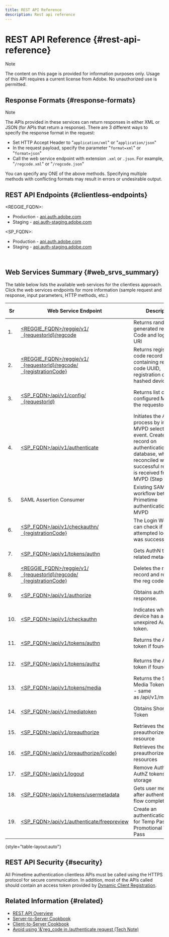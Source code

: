```yaml
---
title: REST API Reference
description: Rest api reference
---
```


# REST API Reference {#rest-api-reference}

>[!NOTE]
>
>The content on this page is provided for information purposes only. Usage of this API requires a current license from Adobe. No unauthorized use is permitted.

## Response Formats {#response-formats}


>[!NOTE] 
>
> The APIs provided in these services can return responses in either XML or JSON (for APIs that return a response). There are 3 different ways to specify the response format in the request: 
>* Set HTTP Accept Header to "<code>application/xml</code>" or "<code>application/json</code>"
>* In the request payload, specify the parameter "<code>format=xml</code>" or "<code>format=json</code>"</li>
>* Call the web service endpoint with extension <code>.xml</code> or <code>.json</code>. For example, "<code>/regcode.xml</code>" or "<code>/regcode.json</code>"
>
>You can specify any ONE of the above methods. Specifying multiple methods with conflicting formats may result in errors or undesirable output.

## REST API Endpoints {#clientless-endpoints}

<REGGIE_FQDN>:

* Production - [api.auth.adobe.com](http://api.auth.adobe.com/)
* Staging - [api.auth-staging.adobe.com](http://api.auth-staging.adobe.com/)

<SP_FQDN>:

* Production - [api.auth.adobe.com](http://api.auth.adobe.com/)
* Staging - [api.auth-staging.adobe.com](http://api.auth-staging.adobe.com/)

</br>


## Web Services Summary {#web_srvs_summary}

The table below lists the available web services for the clientless approach. Click the web services endpoints for more information (sample request and response, input parameters, HTTP methods, etc.)

  
| Sr  | Web Service Endpoint | Description | [Diag.  </br>Ref](http://tve.helpdocsonline.com/api-reference-v2-test#illustration). | Hosted At | Called By |
| --- | --- | --- | --- | --- | --- |
| 1.  | [<REGGIE_FQDN>/reggie/v1/  </br>  {requestorId}/regcode](http://tve.helpdocsonline.com/registration-code-request) | Returns randomly generated registration Code and login Page URI | 2   | Adobe  </br>Reg Code Service | Smart Device |
| 2.  | [<REGGIE_FQDN>/reggie/v1/  </br>  {requestorId}/regcode/  </br>  {registrationCode}](http://tve.helpdocsonline.com/return-registration-record) | Returns registration code record containing registration code UUID, registration code, and hashed device ID | 8   | Adobe  </br>Reg Code Service | Primetime authentication |
| 3.  | [<SP_FQDN>/api/v1/config/  </br>  {requestorId}](http://tve.helpdocsonline.com/provide-mvpd-list) | Returns list of configured MVPDs for the requestor | 5   | Adobe  </br>Primetime  </br>authentication  </br>Service | Login  </br>Web  </br>App |
| 4.  | [<SP_FQDN>/api/v1/authenticate](http://tve.helpdocsonline.com/initiate-authentication) | Initiates the AuthN process by informing MVPD selection event. Creates a record on authentication database, which is reconciled when a successful response is received from MVPD (Step 13) | 7   | Adobe  </br>Primetime  </br>authentication  </br>Service | Login  </br>Web  </br>App |
| 5.  | SAML Assertion Consumer | Existing SAML workflow between Primetime authentication and MVPD | 13  | Primetime  </br>authentication  </br>Service | Primetime authentication |
| 6.  | [<SP_FQDN>/api/v1/checkauthn/  </br>  {registrationCode}](http://tve.helpdocsonline.com/check-authentication-flow-by-second-screen-web-app) | The Login Web App can check if the attempted login flow was successful |     | Primetime  </br>authentication   </br>Service | Login   </br>Web   </br>App |
| 7.  | [<SP_FQDN>/api/v1/tokens/authn](http://tve.helpdocsonline.com/rest-api-retrieve-authentication-token) | Gets AuthN token related metadata | 15  | Primetime  </br>authentication  </br>Service | Smart Device |
| 8.  | [<REGGIE_FQDN>/reggie/v1/  </br>  {requestorId}/regcode/  </br>  {registrationCode}](http://tve.helpdocsonline.com/delete-registration-record) | Deletes the reg code record and releases the reg code for reuse | 16  | Adobe  </br>Reg Code Service | Primetime authentication |
| 9.  | [<SP_FQDN>/api/v1/authorize](http://tve.helpdocsonline.com/initiate-authorization) | Obtains authorization response. | 17  | Primetime  </br>authentication  </br>Service | Smart Device |
| 10. | [<SP_FQDN>/api/v1/checkauthn](http://tve.helpdocsonline.com/check-authentication-token) | Indicates whether the device has an unexpired AuthN token. |     | Primetime  </br>authentication  </br>Service | Smart Device |
| 11. | [<SP_FQDN>/api/v1/tokens/authn](http://tve.helpdocsonline.com/rest-api-retrieve-authentication-token) | Returns the AuthN token if found. |     | Primetime  </br>authentication  </br>Service | Smart Device |
| 12. | [<SP_FQDN>/api/v1/tokens/authz](http://tve.helpdocsonline.com/retrieve-authorization-token) | Returns the AuthZ token if found. |     | Primetime  </br>authentication  </br>Service | Smart Device |
| 13. | [<SP_FQDN>/api/v1/tokens/media](http://tve.helpdocsonline.com/obtain-short-media-token) | Returns the Short Media Token if found - same as /api/v1/mediatoken |     | Primetime  </br>authentication  </br>Service | Smart Device |
| 14. | [<SP_FQDN>/api/v1/mediatoken](http://tve.helpdocsonline.com/obtain-short-media-token) | Obtains Short Media Token |     | Primetime  </br>authentication  </br>Service | Smart Device |
| 15. | [<SP_FQDN>/api/v1/preauthorize](http://tve.helpdocsonline.com/retrieve-list-of-preauthorized-resources) | Retrieves the list of preauthorized resource |     | Primetime  </br>authentication  </br>Service | Smart Device |
| 16. | [<SP_FQDN>/api/v1/preauthorize/{code}](http://tve.helpdocsonline.com/retrieve-list-of-preauthorized-resources-by-way-of-web-app) | Retrieves the list of preauthorized resources |     | Primetime  </br>authentication  </br>Service | Login Web App |
| 17. | [<SP_FQDN>/api/v1/logout](http://tve.helpdocsonline.com/logout) | Remove AuthN and AuthZ tokens from storage |     | Primetime  </br>authentication   </br>Service | Smart Device |
| 18. | [<SP_FQDN>/api/v1/tokens/usermetadata](http://tve.helpdocsonline.com/user-metadata-call) | Gets user metadata after authentication flow completes | N/A | N/A | Smart Device |
| 19. | [<SP_FQDN>/api/v1/authenticate/freepreview](http://tve.helpdocsonline.com/free-preview-for-temp-pass-and-promotional-temp-pass) | Create an authentication token for Temp Pass or Promotional Temp Pass | N/A | Primetime  </br>authentication  </br>Service | Smart Device |

{style="table-layout:auto"}

## REST API Security {#security}

All Primetime authentication clientless APIs must be called using the HTTPS protocol for secure communication. In addition, most of the APIs called should contain an access token provided by [Dynamic Client Registration](http://tve.helpdocsonline.com/dynamic-client-registration).


## Related Information {#related}

* [REST API Overview](http://tve.helpdocsonline.com/reset-api-overview)
* [Server-to-Server Cookbook](http://tve.helpdocsonline.com/server-to-server-cookbook)
* [Client-to-Server Cookbook](http://tve.helpdocsonline.com/client-to-server)
* [Avoid using '&'reg\_code in /authenticate request (Tech Note)](https://tve.zendesk.com/entries/23648011-Clientless-Avoid-using-reg-code-in-authenticate-request)
